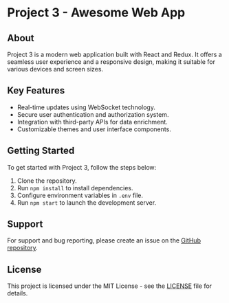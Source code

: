 # Project 3 - Awesome Web App

## About

Project 3 is a modern web application built with React and Redux. It offers a seamless user experience and a responsive design, making it suitable for various devices and screen sizes.

## Key Features

- Real-time updates using WebSocket technology.
- Secure user authentication and authorization system.
- Integration with third-party APIs for data enrichment.
- Customizable themes and user interface components.

## Getting Started

To get started with Project 3, follow the steps below:

1. Clone the repository.
2. Run `npm install` to install dependencies.
3. Configure environment variables in `.env` file.
4. Run `npm start` to launch the development server.

## Support

For support and bug reporting, please create an issue on the [GitHub repository](https://github.com/project3/repo).

## License

This project is licensed under the MIT License - see the [LICENSE](LICENSE) file for details.

